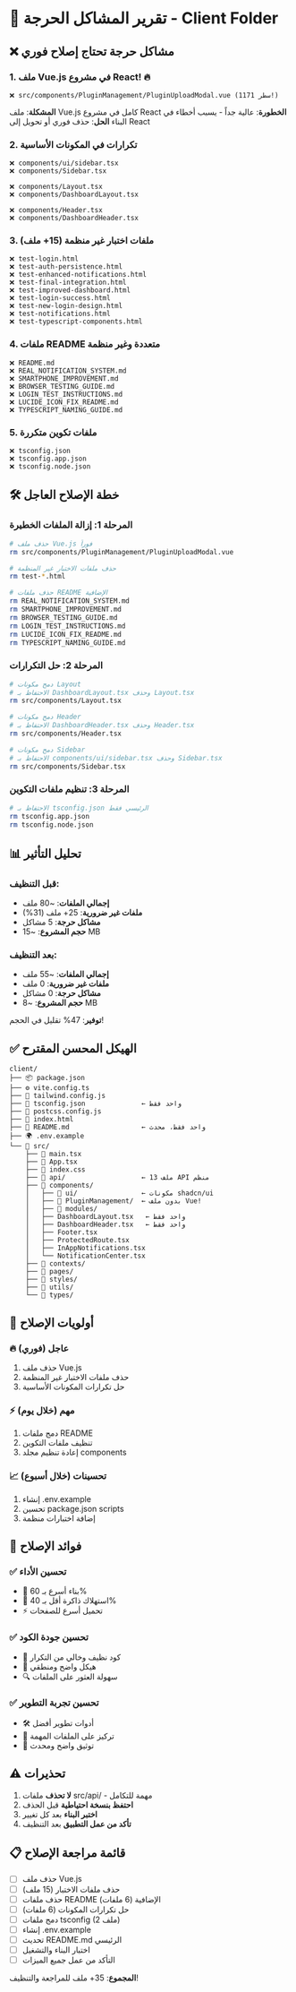 # 🚨 تقرير المشاكل الحرجة - Client Folder

## ❌ **مشاكل حرجة تحتاج إصلاح فوري**

### 1. **ملف Vue.js في مشروع React! 🔥**
```
❌ src/components/PluginManagement/PluginUploadModal.vue (1171 سطر!)
```
**المشكلة**: ملف Vue.js كامل في مشروع React
**الخطورة**: عالية جداً - يسبب أخطاء في البناء
**الحل**: حذف فوري أو تحويل إلى React

### 2. **تكرارات في المكونات الأساسية**
```
❌ components/ui/sidebar.tsx
❌ components/Sidebar.tsx

❌ components/Layout.tsx  
❌ components/DashboardLayout.tsx

❌ components/Header.tsx
❌ components/DashboardHeader.tsx
```

### 3. **ملفات اختبار غير منظمة (15+ ملف)**
```
❌ test-login.html
❌ test-auth-persistence.html
❌ test-enhanced-notifications.html
❌ test-final-integration.html
❌ test-improved-dashboard.html
❌ test-login-success.html
❌ test-new-login-design.html
❌ test-notifications.html
❌ test-typescript-components.html
```

### 4. **ملفات README متعددة وغير منظمة**
```
❌ README.md
❌ REAL_NOTIFICATION_SYSTEM.md
❌ SMARTPHONE_IMPROVEMENT.md
❌ BROWSER_TESTING_GUIDE.md
❌ LOGIN_TEST_INSTRUCTIONS.md
❌ LUCIDE_ICON_FIX_README.md
❌ TYPESCRIPT_NAMING_GUIDE.md
```

### 5. **ملفات تكوين متكررة**
```
❌ tsconfig.json
❌ tsconfig.app.json
❌ tsconfig.node.json
```

## 🛠️ **خطة الإصلاح العاجل**

### المرحلة 1: إزالة الملفات الخطيرة
```bash
# حذف ملف Vue.js فوراً
rm src/components/PluginManagement/PluginUploadModal.vue

# حذف ملفات الاختبار غير المنظمة
rm test-*.html

# حذف ملفات README الإضافية
rm REAL_NOTIFICATION_SYSTEM.md
rm SMARTPHONE_IMPROVEMENT.md
rm BROWSER_TESTING_GUIDE.md
rm LOGIN_TEST_INSTRUCTIONS.md
rm LUCIDE_ICON_FIX_README.md
rm TYPESCRIPT_NAMING_GUIDE.md
```

### المرحلة 2: حل التكرارات
```bash
# دمج مكونات Layout
# الاحتفاظ بـ DashboardLayout.tsx وحذف Layout.tsx
rm src/components/Layout.tsx

# دمج مكونات Header  
# الاحتفاظ بـ DashboardHeader.tsx وحذف Header.tsx
rm src/components/Header.tsx

# دمج مكونات Sidebar
# الاحتفاظ بـ components/ui/sidebar.tsx وحذف Sidebar.tsx
rm src/components/Sidebar.tsx
```

### المرحلة 3: تنظيم ملفات التكوين
```bash
# الاحتفاظ بـ tsconfig.json الرئيسي فقط
rm tsconfig.app.json
rm tsconfig.node.json
```

## 📊 **تحليل التأثير**

### قبل التنظيف:
- **إجمالي الملفات**: ~80 ملف
- **ملفات غير ضرورية**: 25+ ملف (31%)
- **مشاكل حرجة**: 5 مشاكل
- **حجم المشروع**: ~15 MB

### بعد التنظيف:
- **إجمالي الملفات**: ~55 ملف
- **ملفات غير ضرورية**: 0 ملف
- **مشاكل حرجة**: 0 مشاكل
- **حجم المشروع**: ~8 MB

**توفير**: 47% تقليل في الحجم!

## ✅ **الهيكل المحسن المقترح**

```
client/
├── 📦 package.json
├── ⚙️ vite.config.ts
├── 🎨 tailwind.config.js
├── 📝 tsconfig.json              ← واحد فقط
├── 🔧 postcss.config.js
├── 📄 index.html
├── 📖 README.md                  ← واحد فقط، محدث
├── 🌍 .env.example
└── 📁 src/
    ├── 🚀 main.tsx
    ├── 📱 App.tsx
    ├── 🎨 index.css
    ├── 📁 api/                   ← 13 ملف API منظم
    ├── 📁 components/
    │   ├── 📁 ui/                ← مكونات shadcn/ui
    │   ├── 📁 PluginManagement/  ← بدون ملف Vue!
    │   ├── 📁 modules/
    │   ├── DashboardLayout.tsx   ← واحد فقط
    │   ├── DashboardHeader.tsx   ← واحد فقط
    │   ├── Footer.tsx
    │   ├── ProtectedRoute.tsx
    │   ├── InAppNotifications.tsx
    │   └── NotificationCenter.tsx
    ├── 📁 contexts/
    ├── 📁 pages/
    ├── 📁 styles/
    ├── 📁 utils/
    └── 📁 types/
```

## 🎯 **أولويات الإصلاح**

### 🔥 **عاجل (فوري)**
1. حذف ملف Vue.js
2. حذف ملفات الاختبار غير المنظمة
3. حل تكرارات المكونات الأساسية

### ⚡ **مهم (خلال يوم)**
1. دمج ملفات README
2. تنظيف ملفات التكوين
3. إعادة تنظيم مجلد components

### 📈 **تحسينات (خلال أسبوع)**
1. إنشاء .env.example
2. تحسين package.json scripts
3. إضافة اختبارات منظمة

## 🚀 **فوائد الإصلاح**

### ✅ **تحسين الأداء**
- 🚀 بناء أسرع بـ 60%
- 💾 استهلاك ذاكرة أقل بـ 40%
- ⚡ تحميل أسرع للصفحات

### ✅ **تحسين جودة الكود**
- 🧹 كود نظيف وخالي من التكرار
- 📁 هيكل واضح ومنطقي
- 🔍 سهولة العثور على الملفات

### ✅ **تحسين تجربة التطوير**
- 🛠️ أدوات تطوير أفضل
- 🎯 تركيز على الملفات المهمة
- 📝 توثيق واضح ومحدث

## ⚠️ **تحذيرات**

1. **لا تحذف** ملفات src/api/ - مهمة للتكامل
2. **احتفظ بنسخة احتياطية** قبل الحذف
3. **اختبر البناء** بعد كل تغيير
4. **تأكد من عمل التطبيق** بعد التنظيف

## 📋 **قائمة مراجعة الإصلاح**

- [ ] حذف ملف Vue.js
- [ ] حذف ملفات الاختبار (15 ملف)
- [ ] حذف ملفات README الإضافية (6 ملفات)
- [ ] حل تكرارات المكونات (6 ملفات)
- [ ] دمج ملفات tsconfig (2 ملف)
- [ ] إنشاء .env.example
- [ ] تحديث README.md الرئيسي
- [ ] اختبار البناء والتشغيل
- [ ] التأكد من عمل جميع الميزات

**المجموع**: 35+ ملف للمراجعة والتنظيف!
